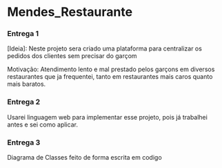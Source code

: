 # Mendes_Restaurante

### Entrega 1
[Ideia]: Neste projeto sera criado uma plataforma para centralizar os pedidos dos clientes sem precisar do garçom

Motivação: Atendimento lento e mal prestado pelos garçons em diversos restaurantes que ja frequentei, tanto em restaurantes mais caros quanto mais baratos.

### Entrega 2

Usarei linguagem web para implementar esse projeto, pois já trabalhei antes e sei como aplicar.


### Entrega 3

Diagrama de Classes feito de forma escrita em codigo
